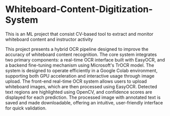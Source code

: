 # Whiteboard-Content-Digitization-System
This is an ML project that consist  CV-based tool to extract and monitor whiteboard content and instructor activity

This project presents a hybrid OCR pipeline designed to improve the accuracy of whiteboard 
content recognition. The core system integrates two primary components: a real-time OCR 
interface built with EasyOCR, and a backend fine-tuning mechanism using Microsoft's 
TrOCR model. The system is designed to operate efficiently in a Google Colab environment, 
supporting both GPU acceleration and interactive usage through image upload. 
The front-end real-time OCR system allows users to upload whiteboard images, which are 
then processed using EasyOCR. Detected text regions are highlighted using OpenCV, and 
confidence scores are displayed for each prediction. The processed image with annotated text 
is saved and made downloadable, offering an intuitive, user-friendly interface for quick 
validation.
